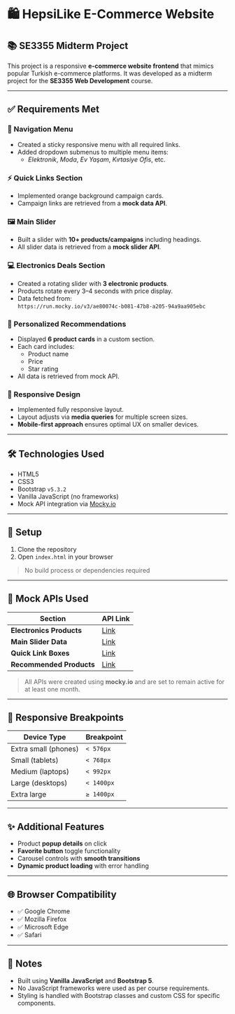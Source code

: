 # 🛍️ HepsiLike E-Commerce Website

## 📚 SE3355 Midterm Project

This project is a responsive **e-commerce website frontend** that mimics popular Turkish e-commerce platforms. It was developed as a midterm project for the **SE3355 Web Development** course.

---

## ✅ Requirements Met

### 🧭 Navigation Menu
- Created a sticky responsive menu with all required links.
- Added dropdown submenus to multiple menu items:
  - *Elektronik*, *Moda*, *Ev Yaşam*, *Kırtasiye Ofis*, etc.

### ⚡ Quick Links Section
- Implemented orange background campaign cards.
- Campaign links are retrieved from a **mock data API**.

### 🖼️ Main Slider
- Built a slider with **10+ products/campaigns** including headings.
- All slider data is retrieved from a **mock slider API**.

### 💻 Electronics Deals Section
- Created a rotating slider with **3 electronic products**.
- Products rotate every 3–4 seconds with price display.
- Data fetched from:  
  `https://run.mocky.io/v3/ae80074c-b081-47b8-a205-94a9aa905ebc`

### 🌟 Personalized Recommendations
- Displayed **6 product cards** in a custom section.
- Each card includes:
  - Product name
  - Price
  - Star rating
- All data is retrieved from mock API.

### 📱 Responsive Design
- Implemented fully responsive layout.
- Layout adjusts via **media queries** for multiple screen sizes.
- **Mobile-first approach** ensures optimal UX on smaller devices.

---

## 🛠️ Technologies Used

- HTML5  
- CSS3  
- Bootstrap `v5.3.2`  
- Vanilla JavaScript (no frameworks)  
- Mock API integration via [Mocky.io](https://designer.mocky.io/)

---

## 🚀 Setup

1. Clone the repository  
2. Open `index.html` in your browser  
> No build process or dependencies required

---

## 🔗 Mock APIs Used

| Section                  | API Link |
|--------------------------|----------|
| **Electronics Products** | [Link](https://run.mocky.io/v3/ae80074c-b081-47b8-a205-94a9aa905ebc) |
| **Main Slider Data**     | [Link](https://run.mocky.io/v3/e6ea1a57-331c-4218-b7df-66499a609d86) |
| **Quick Link Boxes**     | [Link](https://run.mocky.io/v3/708a363a-3911-4d5c-b3b4-0cc7624aa9eb) |
| **Recommended Products** | [Link](https://run.mocky.io/v3/3f3245f1-b940-4c3e-a580-e46d834f9bb6) |

> All APIs were created using **mocky.io** and are set to remain active for at least one month.

---

## 📱 Responsive Breakpoints

| Device Type         | Breakpoint        |
|---------------------|-------------------|
| Extra small (phones) | `< 576px`         |
| Small (tablets)      | `< 768px`         |
| Medium (laptops)     | `< 992px`         |
| Large (desktops)     | `< 1400px`        |
| Extra large          | `≥ 1400px`        |

---

## ✨ Additional Features

- Product **popup details** on click
- **Favorite button** toggle functionality
- Carousel controls with **smooth transitions**
- **Dynamic product loading** with error handling

---

## 🌐 Browser Compatibility

- ✅ Google Chrome  
- ✅ Mozilla Firefox  
- ✅ Microsoft Edge  
- ✅ Safari  

---

## 📌 Notes

- Built using **Vanilla JavaScript** and **Bootstrap 5**.
- No JavaScript frameworks were used as per course requirements.
- Styling is handled with Bootstrap classes and custom CSS for specific components.

